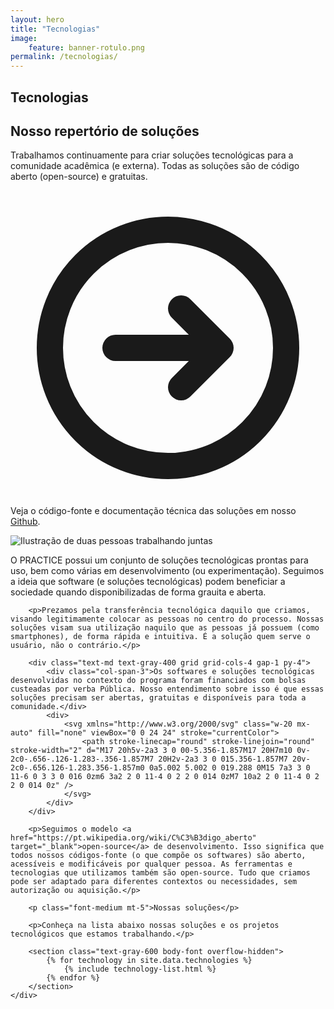 ```yaml
---
layout: hero
title: "Tecnologias"
image:
    feature: banner-rotulo.png
permalink: /tecnologias/
---
```


<section class="fdb-block">
    <div class="container">
        <div class="row align-items-center pt-2">
            <div class="col-12 col-md-8 col-lg-7">
                <h1>Tecnologias</h1>
                <h2>Nosso repertório de soluções</h2>
                <p class="lead">Trabalhamos continuamente para criar soluções tecnológicas para a comunidade acadêmica (e externa). Todas as soluções são de código aberto (open-source) e gratuitas.</p>
                <p class="text-sm text-gray-400">
                    <svg xmlns="http://www.w3.org/2000/svg" class="h-6 w-6 inline-block" fill="none" viewBox="0 0 24 24" stroke="currentColor">
                        <path stroke-linecap="round" stroke-linejoin="round" stroke-width="2" d="M13 9l3 3m0 0l-3 3m3-3H8m13 0a9 9 0 11-18 0 9 9 0 0118 0z" />
                    </svg>
                    Veja o código-fonte e documentação técnica das soluções em nosso <a href="https://github.com/practice-uffs" class="text-gray-400 underline">Github</a>.
                </p>
            </div>
            <div class="col-md-3 mt-6">
                <img src="/images/illustrations/undraw_Collaborators.svg" title="Ilustração de duas pessoas trabalhando juntas" />
            </div>
        </div>
    </div>
</section>

<section class="fdb-block">
    <div class="container text-justify">
        <p>O PRACTICE possui um conjunto de soluções tecnológicas prontas para uso, bem como várias em desenvolvimento (ou experimentação). Seguimos a ideia que software (e soluções tecnológicas) podem beneficiar a sociedade quando disponibilizadas de forma grauita e aberta.</p>
        
        <p>Prezamos pela transferência tecnológica daquilo que criamos, visando legitimamente colocar as pessoas no centro do processo. Nossas soluções visam sua utilização naquilo que as pessoas já possuem (como smartphones), de forma rápida e intuitiva. É a solução quem serve o usuário, não o contrário.</p>

        <div class="text-md text-gray-400 grid grid-cols-4 gap-1 py-4">
            <div class="col-span-3">Os softwares e soluções tecnológicas desenvolvidas no contexto do programa foram financiados com bolsas custeadas por verba Pública. Nosso entendimento sobre isso é que essas soluções precisam ser abertas, gratuitas e disponíveis para toda a comunidade.</div>
            <div>
                <svg xmlns="http://www.w3.org/2000/svg" class="w-20 mx-auto" fill="none" viewBox="0 0 24 24" stroke="currentColor">
                    <path stroke-linecap="round" stroke-linejoin="round" stroke-width="2" d="M17 20h5v-2a3 3 0 00-5.356-1.857M17 20H7m10 0v-2c0-.656-.126-1.283-.356-1.857M7 20H2v-2a3 3 0 015.356-1.857M7 20v-2c0-.656.126-1.283.356-1.857m0 0a5.002 5.002 0 019.288 0M15 7a3 3 0 11-6 0 3 3 0 016 0zm6 3a2 2 0 11-4 0 2 2 0 014 0zM7 10a2 2 0 11-4 0 2 2 0 014 0z" />
                </svg>
            </div>            
        </div>

        <p>Seguimos o modelo <a href="https://pt.wikipedia.org/wiki/C%C3%B3digo_aberto" target="_blank">open-source</a> de desenvolvimento. Isso significa que todos nossos códigos-fonte (o que compõe os softwares) são aberto, acessíveis e modificáveis por qualquer pessoa. As ferramentas e tecnologias que utilizamos também são open-source. Tudo que criamos pode ser adaptado para diferentes contextos ou necessidades, sem autorização ou aquisição.</p>
        
        <p class="font-medium mt-5">Nossas soluções</p>

        <p>Conheça na lista abaixo nossas soluções e os projetos tecnológicos que estamos trabalhando.</p>

        <section class="text-gray-600 body-font overflow-hidden">
            {% for technology in site.data.technologies %}
                {% include technology-list.html %}
            {% endfor %}
        </section>
    </div>
</section>